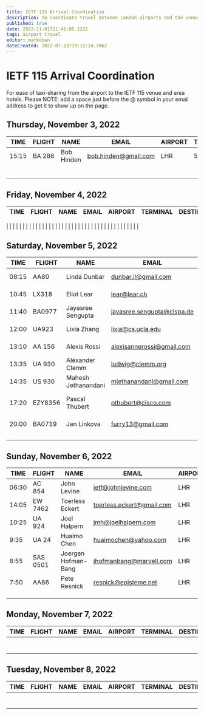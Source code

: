 ```yaml
---
title: IETF 115 Arrival Coordination
description: To coordinate travel between London airports and the venue.
published: true
date: 2022-11-01T11:41:05.122Z
tags: airport travel
editor: markdown
dateCreated: 2022-07-23T19:12:14.786Z
---
```


# IETF 115 Arrival Coordination

For ease of taxi-sharing from the airport to the IETF 115 venue and area hotels. Please NOTE: add a space just before the @ symbol in your email address to get it to show up on the page. 

## Thursday, November 3, 2022

| TIME  |  FLIGHT | NAME  | EMAIL  | AIRPORT  | TERMINAL  |  DESTINATION |
|---|---|---|---|---|---|---|
| 15:15  | BA 286  | Bob Hinden  | bob.hinden@gmail.com  | LHR  | 5  | Hilton Metropole  |
|   |   |   |   |   |   |   |
|   |   |   |   |   |   |   |
|   |   |   |   |   |   |   |
|   |   |   |   |   |   |   |
|   |   |   |   |   |   |   |
|   |   |   |   |   |   |   |


## Friday, November 4, 2022

| TIME  |  FLIGHT | NAME  | EMAIL  | AIRPORT  | TERMINAL  |  DESTINATION |
|---|---|---|---|---|---|---|
| 
|   |   |   |   |   |   |   |
|   |   |   |   |   |   |   |
|   |   |   |   |   |   |   |
|   |   |   |   |   |   |   |
|   |   |   |   |   |   |   |


## Saturday, November 5, 2022

| TIME  |  FLIGHT | NAME  | EMAIL  | AIRPORT  | TERMINAL  |  DESTINATION |
|---|---|---|---|---|---|---|
08:15|AA80 |Linda Dunbar| dunbar.ll@gmail.com| LHR  ||Hilton Metropole||
10:45|LX318 |Eliot Lear| lear@lear.ch| LHR  ||Hilton Metropole||
|  11:40 |  BA0977 | Jayasree Sengupta  |  jayasree.sengupta@cispa.de | LHR  |   |  Hilton Metropole |
12:00 | UA923 | Lixia Zhang | lixia@cs.ucla.edu | LHR |  | Hilton Metropole  || 
| 13:10  | AA 156  | Alexis Rossi | alexisannerossi@gmail.com | LHR | | Hilton Metropole ||
| 13:35  | UA 930  | Alexander Clemm | ludwig@clemm.org | LHR | | Hilton Metropole ||
| 14:35  | US 930  | Mahesh Jethanandani  | mjethanandani@gmail.com  | LHR  |   | Hilton Metropole  |
| 17:20  |  EZY8356  | Pascal Thubert  | pthubert@cisco.com  | LGW  |  | MERCURE LONDON PADDINGTON  | 
| 20:00 | BA0719 | Jen Linkova |  furry13@gmail.com | LHR | 5| Hilton Metropole |
|   |   |   |   |   |   |   |
|   |   |   |   |   |   |   |
|   |   |   |   |   |   |   |

## Sunday, November 6, 2022

| TIME  |  FLIGHT | NAME  | EMAIL  | AIRPORT  | TERMINAL  |  DESTINATION |
|---|---|---|---|---|---|---|
| 06:30  | AC 854 | John Levine | ietf@johnlevine.com | LHR | 2 | Metropole |
| 14:05  | EW 7462  | Toerless Eckert  | toerless.eckert@gmail.com  | LHR  | 2  | Hilton Metropole  |
| 10:25  | UA 924  |  Joel Halpern |  jmh@joelhalpern.com |  LHR | 2  | Hilton Metropole  |
| 9:35  | UA 24  |  Huaimo Chen |  huaimochen@yahoo.com |  LHR | 2  | Hilton Metropole  |
| 8:55  | SAS 0501  | Joergen Hofman-Bang | jhofmanbang@marvell.com   | LHR  | 2  | Hilton Metropole   |
| 7:50  | AA86  | Pete Resnick  | resnick@episteme.net  | LHR  | 3  | Hilton Metropole  |
|   |   |   |   |   |   |   |
|   |   |   |   |   |   |   |
|   |   |   |   |   |   |   |

## Monday, November 7, 2022

| TIME  |  FLIGHT | NAME  | EMAIL  | AIRPORT  | TERMINAL  |  DESTINATION |
|---|---|---|---|---|---|---|
|   |   |   |   |   |   |   |
|   |   |   |   |   |   |   |
|   |   |   |   |   |   |   |
|   |   |   |   |   |   |   |
|   |   |   |   |   |   |   |
|   |   |   |   |   |   |   |
|   |   |   |   |   |   |   |


## Tuesday, November 8, 2022

| TIME  |  FLIGHT | NAME  | EMAIL  | AIRPORT  | TERMINAL  |  DESTINATION |
|---|---|---|---|---|---|---|
|   |   |   |   |   |   |   |
|   |   |   |   |   |   |   |
|   |   |   |   |   |   |   |
|   |   |   |   |   |   |   |
|   |   |   |   |   |   |   |
|   |   |   |   |   |   |   |
|   |   |   |   |   |   |   |